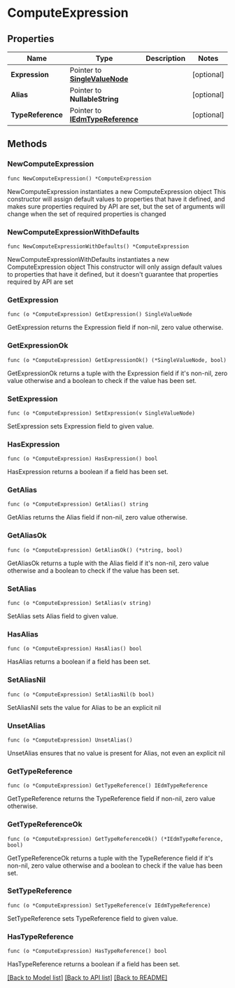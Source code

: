 # ComputeExpression

## Properties

Name | Type | Description | Notes
------------ | ------------- | ------------- | -------------
**Expression** | Pointer to [**SingleValueNode**](SingleValueNode.md) |  | [optional] 
**Alias** | Pointer to **NullableString** |  | [optional] 
**TypeReference** | Pointer to [**IEdmTypeReference**](IEdmTypeReference.md) |  | [optional] 

## Methods

### NewComputeExpression

`func NewComputeExpression() *ComputeExpression`

NewComputeExpression instantiates a new ComputeExpression object
This constructor will assign default values to properties that have it defined,
and makes sure properties required by API are set, but the set of arguments
will change when the set of required properties is changed

### NewComputeExpressionWithDefaults

`func NewComputeExpressionWithDefaults() *ComputeExpression`

NewComputeExpressionWithDefaults instantiates a new ComputeExpression object
This constructor will only assign default values to properties that have it defined,
but it doesn't guarantee that properties required by API are set

### GetExpression

`func (o *ComputeExpression) GetExpression() SingleValueNode`

GetExpression returns the Expression field if non-nil, zero value otherwise.

### GetExpressionOk

`func (o *ComputeExpression) GetExpressionOk() (*SingleValueNode, bool)`

GetExpressionOk returns a tuple with the Expression field if it's non-nil, zero value otherwise
and a boolean to check if the value has been set.

### SetExpression

`func (o *ComputeExpression) SetExpression(v SingleValueNode)`

SetExpression sets Expression field to given value.

### HasExpression

`func (o *ComputeExpression) HasExpression() bool`

HasExpression returns a boolean if a field has been set.

### GetAlias

`func (o *ComputeExpression) GetAlias() string`

GetAlias returns the Alias field if non-nil, zero value otherwise.

### GetAliasOk

`func (o *ComputeExpression) GetAliasOk() (*string, bool)`

GetAliasOk returns a tuple with the Alias field if it's non-nil, zero value otherwise
and a boolean to check if the value has been set.

### SetAlias

`func (o *ComputeExpression) SetAlias(v string)`

SetAlias sets Alias field to given value.

### HasAlias

`func (o *ComputeExpression) HasAlias() bool`

HasAlias returns a boolean if a field has been set.

### SetAliasNil

`func (o *ComputeExpression) SetAliasNil(b bool)`

 SetAliasNil sets the value for Alias to be an explicit nil

### UnsetAlias
`func (o *ComputeExpression) UnsetAlias()`

UnsetAlias ensures that no value is present for Alias, not even an explicit nil
### GetTypeReference

`func (o *ComputeExpression) GetTypeReference() IEdmTypeReference`

GetTypeReference returns the TypeReference field if non-nil, zero value otherwise.

### GetTypeReferenceOk

`func (o *ComputeExpression) GetTypeReferenceOk() (*IEdmTypeReference, bool)`

GetTypeReferenceOk returns a tuple with the TypeReference field if it's non-nil, zero value otherwise
and a boolean to check if the value has been set.

### SetTypeReference

`func (o *ComputeExpression) SetTypeReference(v IEdmTypeReference)`

SetTypeReference sets TypeReference field to given value.

### HasTypeReference

`func (o *ComputeExpression) HasTypeReference() bool`

HasTypeReference returns a boolean if a field has been set.


[[Back to Model list]](../README.md#documentation-for-models) [[Back to API list]](../README.md#documentation-for-api-endpoints) [[Back to README]](../README.md)


